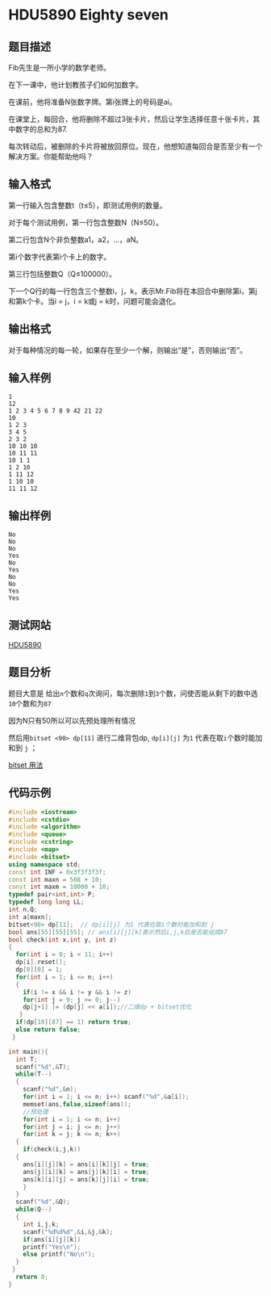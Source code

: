 # HDU5890 Eighty seven 

## 题目描述

Fib先生是一所小学的数学老师。

在下一课中，他计划教孩子们如何加数字。

在课前，他将准备N张数字牌。第i张牌上的号码是ai。

在课堂上，每回合，他将删除不超过3张卡片，然后让学生选择任意十张卡片，其中数字的总和为87.

每次转动后，被删除的卡片将被放回原位。现在，他想知道每回合是否至少有一个解决方案。你能帮助他吗？

## 输入格式

第一行输入包含整数t（t≤5），即测试用例的数量。

对于每个测试用例，第一行包含整数N（N≤50）。

第二行包含N个非负整数a1，a2，...，aN。

第i个数字代表第i个卡上的数字。

第三行包括整数Q（Q≤100000）。

下一个Q行的每一行包含三个整数i，j，k，表示Mr.Fib将在本回合中删除第i，第j和第k个卡。当i = j，i = k或j = k时，问题可能会退化。

## 输出格式

对于每种情况的每一轮，如果存在至少一个解，则输出“是”，否则输出“否”。

## 输入样例

	1  
	12  
	1 2 3 4 5 6 7 8 9 42 21 22  
	10  
	1 2 3  
	3 4 5  
	2 3 2  
	10 10 10  
	10 11 11  
	10 1 1  
	1 2 10  
	1 11 12  
	1 10 10  
	11 11 12

## 输出样例

	No  
	No  
	No  
	Yes  
	No  
	Yes  
	No  
	No  
	Yes  
	Yes

## 测试网站

[HDU5890](http://acm.hdu.edu.cn/showproblem.php?pid=5890)

## 题目分析

题目大意是 给出`n`个数和`q`次询问，每次删除`1`到`3`个数，问使否能从剩下的数中选`10`个数和为`87`

因为N只有50所以可以先预处理所有情况

然后用`bitset <90> dp[11]` 进行二维背包dp, `dp[i][j]` 为`1` 代表在取`i`个数时能加和到 `j` ；

[bitset 用法](https://blog.csdn.net/snowy_smile/article/details/79120063)

## 代码示例

```c++
#include <iostream>
#include <cstdio>
#include <algorithm>
#include <queue>
#include <cstring>
#include <map>
#include <bitset>
using namespace std;
const int INF = 0x3f3f3f3f;
const int maxn = 508 + 10;
const int maxm = 10000 + 10;
typedef pair<int,int> P;
typedef long long LL;
int n,Q;
int a[maxn];
bitset<90> dp[11];  // dp[i][j] 为1 代表在取i个数时能加和到 j 
bool ans[55][55][55]; // ans[i][j][k]表示然后i,j,k后是否能组成87
bool check(int x,int y, int z)
{
  for(int i = 0; i < 11; i++)
  dp[i].reset();
  dp[0][0] = 1; 
  for(int i = 1; i <= n; i++)
  {
    if(i != x && i != y && i != z)
    for(int j = 9; j >= 0; j--)
    dp[j+1] |= (dp[j] << a[i]);//二维dp + bitset优化
   }
  if(dp[10][87] == 1) return true;
  else return false;
 }

int main(){
  int T;
  scanf("%d",&T);
  while(T--)
  {
    scanf("%d",&n);
    for(int i = 1; i <= n; i++) scanf("%d",&a[i]);
    memset(ans,false,sizeof(ans));
    //预处理
    for(int i = 1; i <= n; i++)
    for(int j = i; j <= n; j++)
    for(int k = j; k <= n; k++)
  {
    if(check(i,j,k))
  {
    ans[i][j][k] = ans[i][k][j] = true;
    ans[j][i][k] = ans[j][k][i] = true;
    ans[k][i][j] = ans[k][j][i] = true;
    }
  }
  scanf("%d",&Q);
  while(Q--)
  {
    int i,j,k;
    scanf("%d%d%d",&i,&j,&k);
    if(ans[i][j][k])
    printf("Yes\n");
    else printf("No\n");
  }
 }
  return 0;
}
```
